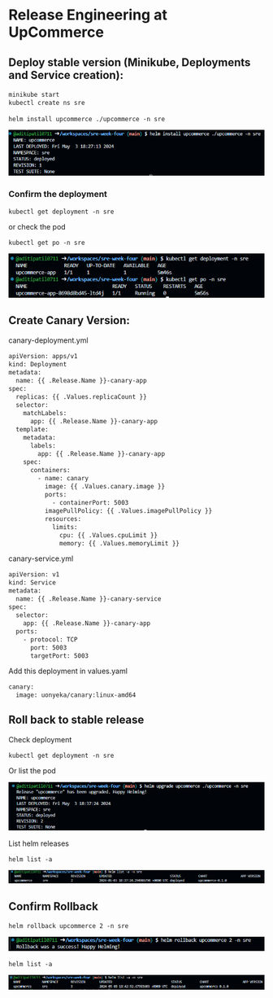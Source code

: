 # Release Engineering at UpCommerce

## Deploy stable version (Minikube, Deployments and Service creation):

```
minikube start
kubectl create ns sre

helm install upcommerce ./upcommerce -n sre

```

![Description of image1](images/8.png)

 ### Confirm the deployment
```
kubectl get deployment -n sre
```
or check the pod
```
kubectl get po -n sre
```

![Description of image1](images/7.png)
## Create Canary Version:

canary-deployment.yml
```
apiVersion: apps/v1
kind: Deployment
metadata:
  name: {{ .Release.Name }}-canary-app
spec:
  replicas: {{ .Values.replicaCount }}
  selector:
    matchLabels:
      app: {{ .Release.Name }}-canary-app
  template:
    metadata:
      labels:
        app: {{ .Release.Name }}-canary-app
    spec:
      containers:
        - name: canary
          image: {{ .Values.canary.image }}
          ports:
            - containerPort: 5003
          imagePullPolicy: {{ .Values.imagePullPolicy }}
          resources:
            limits:
              cpu: {{ .Values.cpuLimit }}
              memory: {{ .Values.memoryLimit }}
```
canary-service.yml
```
apiVersion: v1
kind: Service
metadata:
  name: {{ .Release.Name }}-canary-service
spec:
  selector:
    app: {{ .Release.Name }}-canary-app
  ports:
    - protocol: TCP
      port: 5003
      targetPort: 5003
```
Add this deployment in values.yaml
```
canary:
  image: uonyeka/canary:linux-amd64
```

## Roll back to stable release

Check deployment
```
kubectl get deployment -n sre
```

Or list the pod

![Description of image1](images/6.png)

List helm releases
```
helm list -a
```
![Description of image1](images/3.png)

## Confirm Rollback

```
helm rollback upcommerce 2 -n sre
```
![Description of image1](images/2.png)
```
helm list -a
```
![Description of image1](images/1.png)